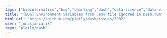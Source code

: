 ```yaml
---
tags: ["bioinformatics","bug","charting","dash","data-science","data-visualization","finance","flask","gui-framework","julia","jupyter","modeling","plotly","plotly-dash","productivity","python","r","react","rstats","technical-computing","web-app"]
title: "[BUG] Environment variables from .env file ignored in Dash.run"
html_url: "https://github.com/plotly/dash/issues/2902"
user: "jonasjancarik"
repo: "plotly/dash"
---
```



